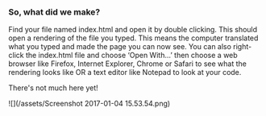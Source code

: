 ### So, what did we make? 

Find your file named index.html and open it by double clicking. This should open a rendering of the file you typed. This means the computer translated what you typed and made the page you can now see. You can also right-click the index.html file and choose ‘Open With...’ then choose a web browser like Firefox, Internet Explorer, Chrome or Safari to see what the rendering looks like OR a text editor like Notepad to look at your code.

There's not much here yet!

![](/assets/Screenshot 2017-01-04 15.53.54.png)

